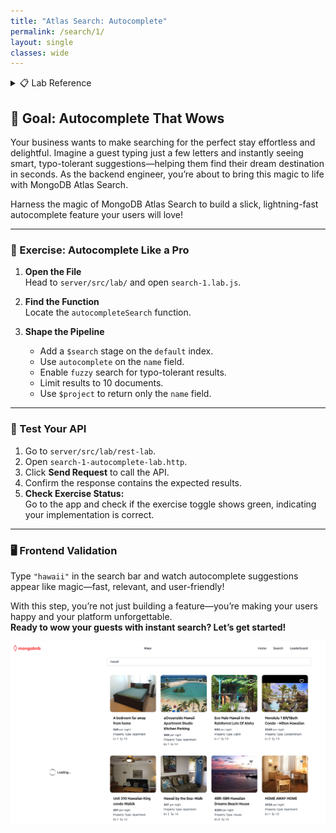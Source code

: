 ```yaml
---
title: "Atlas Search: Autocomplete"
permalink: /search/1/
layout: single
classes: wide
---
```


<details>
<summary>📋 Lab Reference</summary>
<p><strong>Associated Lab File:</strong> <code>search-1.lab.js</code></p>
</details>

## 🚀 Goal: Autocomplete That Wows

Your business wants to make searching for the perfect stay effortless and delightful. Imagine a guest typing just a few letters and instantly seeing smart, typo-tolerant suggestions—helping them find their dream destination in seconds. As the backend engineer, you’re about to bring this magic to life with MongoDB Atlas Search.

Harness the magic of MongoDB Atlas Search to build a slick, lightning-fast autocomplete feature your users will love!

---

### 🧩 Exercise: Autocomplete Like a Pro

1. **Open the File**  
   Head to `server/src/lab/` and open `search-1.lab.js`.

2. **Find the Function**  
   Locate the `autocompleteSearch` function.

3. **Shape the Pipeline**  
   - Add a `$search` stage on the `default` index.  
   - Use `autocomplete` on the `name` field.  
   - Enable `fuzzy` search for typo-tolerant results.  
   - Limit results to 10 documents.  
   - Use `$project` to return only the `name` field.

---

### 🚦 Test Your API

1. Go to `server/src/lab/rest-lab`.  
2. Open `search-1-autocomplete-lab.http`.  
3. Click **Send Request** to call the API.  
4. Confirm the response contains the expected results.
5. **Check Exercise Status:**  
   Go to the app and check if the exercise toggle shows green, indicating your implementation is correct.

---

### 🖥️ Frontend Validation

Type `"hawaii"` in the search bar and watch autocomplete suggestions appear like magic—fast, relevant, and user-friendly!

With this step, you’re not just building a feature—you’re making your users happy and your platform unforgettable.  
**Ready to wow your guests with instant search? Let’s get started!**

![search-1-lab](../../assets/images/search-1-lab.png)
